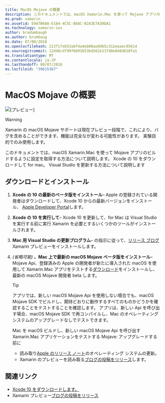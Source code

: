 ```yaml
---
title: MacOS Mojave の概要
description: このドキュメントでは、macOS Xamarin.Mac を使って Mojave アプリのビルドするように設定を取得する方法について説明します。 Xcode の 10 をダウンロードして for mac。 Visual Studio を更新する方法について説明します
ms.prod: xamarin
ms.assetid: E9A7B68A-E164-4C5C-86AC-B2A3E7A30DA1
ms.technology: xamarin-ios
author: bradumbaugh
ms.author: brumbaug
ms.date: 07/08/2018
ms.openlocfilehash: 213f1feb53abf4a4eb00ae0d65c312eaaec95614
ms.sourcegitcommit: 12d48cdf99f0d916536d562e137d0e840d818fa1
ms.translationtype: MT
ms.contentlocale: ja-JP
ms.lasthandoff: 08/07/2018
ms.locfileid: "39615367"
---
```

# <a name="getting-started-with-macos-mojave"></a>MacOS Mojave の概要

![[プレビュー]](~/media/shared/preview.png)

> [!WARNING]
> Xamarin の macOS Mojave サポートは現在プレビュー段階で、これにより、バグを含めることができます、機能は完全なが変わる可能性があります。
> 実験目的でのみ使用します。 

このドキュメントでは、macOS Xamarin.Mac を使って Mojave アプリのビルドするように設定を取得する方法について説明します。 Xcode の 10 をダウンロードして for mac。 Visual Studio を更新する方法について説明します

## <a name="download-and-install"></a>ダウンロードとインストール

1. **Xcode の 10 の最新のベータ版をインストール**– Apple の登録されている開発者はダウンロードして、Xcode 10 からの最新バージョンをインストール、 [Apple Developer Portal](https://developer.apple.com/download/)します。

2. **Xcode の 10 を実行して**– Xcode 10 を更新して、for Mac は Visual Studio を実行する前に実行 Xamarin を必要とするいくつかのツールがインストールされます。

3. **Mac 用 Visual Studio の更新プログラム**– の指示に従って、[リリース ブログ](https://releases.xamarin.com/preview-release-xcode-10-beta-5/)Xamarin プレビューをインストールします。

4. _(省略可能)_ **、Mac 上で最新の macOS Mojave ベータ版をインストール**– Mojave Api、登録済みの Apple の開発者が新たに導入された macOS を使用して Xamarin.Mac アプリをテストする[ダウンロード](https://developer.apple.com/download/)をインストールし、最新の macOS Mojave 開発者 beta します。

   > [!TIP]
   > アプリでは、新しい macOS Mojave Api を使用しない場合でも、macOS Mojave SDK でビルドし、期待どおりに動作するすべてのものかどうかを確認することをテストすることを確認します。 アプリは、新しい Api を呼び出す場合、macOS Mojave SDK で再コンパイルし、Mac のオペレーティング システムのアップグレードなしでテストできます。
   >
   > Mac を macOS ビルドし、新しい macOS Mojave Api を呼び出す Xamarin.Mac アプリケーションをテストする Mojave: アップグレードする前に
   >
   > - 読み取り[Apple のリリース ノート](https://developer.apple.com/download/)のオペレーティング システムの更新。
   > - Xamarin のプレビューを読み取る[ブログの投稿をリリース](https://releases.xamarin.com/preview-release-xcode-10-beta-5/)します。

## <a name="related-links"></a>関連リンク

- [Xcode 10 をダウンロードします。](https://developer.apple.com/download/)
- Xamarin プレビュー[ブログの投稿をリリース](https://releases.xamarin.com/preview-release-xcode-10-beta-5/)
